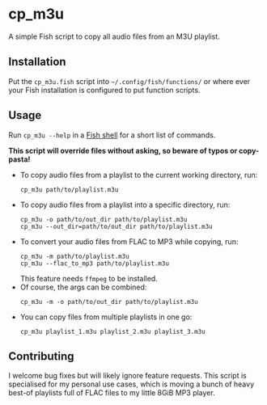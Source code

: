 # cp_m3u
A simple Fish script to copy all audio files from an M3U playlist.

## Installation

Put the `cp_m3u.fish` script into `~/.config/fish/functions/` or where ever your Fish installation is configured to put function scripts.

## Usage

Run `cp_m3u --help` in a [Fish shell](https://fishshell.com/) for a short list of commands.

**This script will override files without asking, so beware of typos or copy-pasta!**

- To copy audio files from a playlist to the current working directory, run:
  ```fish
  cp_m3u path/to/playlist.m3u
  ```
- To copy audio files from a playlist into a specific directory, run:
  ```fish
  cp_m3u -o path/to/out_dir path/to/playlist.m3u
  cp_m3u --out_dir=path/to/out_dir path/to/playlist.m3u
  ```
- To convert your audio files from FLAC to MP3 while copying, run:
  ```fish
  cp_m3u -m path/to/playlist.m3u
  cp_m3u --flac_to_mp3 path/to/playlist.m3u
  ```
  This feature needs `ffmpeg` to be installed.
- Of course, the args can be combined:
  ```fish
  cp_m3u -m -o path/to/out_dir path/to/playlist.m3u
  ```
- You can copy files from multiple playlists in one go:
  ```
  cp_m3u playlist_1.m3u playlist_2.m3u playlist_3.m3u
  ```
  
## Contributing

I welcome bug fixes but will likely ignore feature requests. This script is specialised for my personal use cases, which is moving a bunch of heavy best-of playlists full of FLAC files to my little 8GiB MP3 player.
